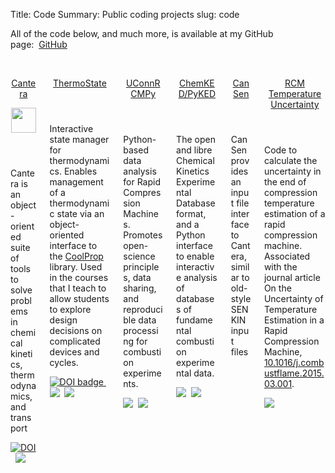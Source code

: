 Title: Code
Summary: Public coding projects
slug: code

All of the code below, and much more, is available at my GitHub page:&nbsp;<i class="fa fa-github"></i>&nbsp;[GitHub](https://github.com/bryanwweber)

<br />

<div class="columns is-multiline">

<div class="column is-half">
<div class="card">
<header class="card-header">
<p class="card-header-title">
<a href="https://github.com/Cantera/cantera">
Cantera
</a> <!-- Cantera -->
</p> <!-- card-header-title -->
<a class="card-header-icon" href="https://github.com/Cantera/cantera">
<img src="{static}/files/icons/cantera-logo.png" width="40px"></img>
</a>
</header> <!-- card-header -->
<div class="card-content">
<div class="content">
Cantera is an object-oriented suite of tools to solve problems in chemical kinetics, thermodynamics, and transport
</div> <!-- content -->
</div> <!-- card-content -->
<footer class="card-footer">
<p class="card-footer-item"><a href="https://doi.org/10.5281/zenodo.170284"><img src="https://zenodo.org/badge/DOI/10.5281/zenodo.170284.svg" alt="DOI"></a>&nbsp;
<a href="https://travis-ci.org/Cantera/cantera"><img src="https://travis-ci.org/Cantera/cantera.svg?branch=master"></img></a>
</p> <!-- card-footer-item -->
</footer> <!-- card-footer -->
</div> <!-- card -->
</div> <!-- column -->

<div class="column is-half">
<div class="card">
<header class="card-header">
<p class="card-header-title">
<a href="https://github.com/bryanwweber/thermostate">
ThermoState
</a>
</header>
<div class="card-content">
<div class="content">
Interactive state manager for thermodynamics. Enables management of a thermodynamic state via an object-oriented interface to the <a href="https://github.com/CoolProp/CoolProp">CoolProp</a> library. Used in the courses that I teach to allow students to explore design decisions on complicated devices and cycles.
</div> <!-- content -->
</div> <!-- card-content -->
<footer class="card-footer">
<p class="card-footer-item"><a style="border-width:0" href="https://doi.org/10.21105/jose.00033">
  <img src="https://jose.theoj.org/papers/10.21105/jose.00033/status.svg" alt="DOI badge" >
</a>&nbsp;<a href="https://anaconda.org/bryanwweber/thermostate"><img src="https://anaconda.org/bryanwweber/thermostate/badges/version.svg"></img></a>&nbsp;
<a href="https://travis-ci.org/bryanwweber/thermostate"><img src="https://travis-ci.org/bryanwweber/thermostate.svg?branch=master"></img></a>
</p> <!-- card-footer-item -->
</footer> <!-- card-footer -->
</div> <!-- card -->
</div> <!-- column -->

<div class="column is-half">
<div class="card">
<header class="card-header">
<p class="card-header-title">
<a href="https://github.com/bryanwweber/UConnRCMPy">
UConnRCMPy
</a>
</header>
<div class="card-content">
<div class="content">
Python-based data analysis for Rapid Compression Machines. Promotes open-science principles, data sharing, and reproducible data processing for combustion experiments.
</div> <!-- content -->
</div> <!-- card-content -->
<footer class="card-footer">
<p class="card-footer-item"><a href="https://zenodo.org/badge/latestdoi/36095263"><img src="https://zenodo.org/badge/36095263.svg"></img></a>&nbsp;
<a href="https://travis-ci.org/bryanwweber/UConnRCMPy"><img src="https://travis-ci.org/bryanwweber/UConnRCMPy.svg?branch=master"></img></a>
</p> <!-- card-footer-item -->
</footer> <!-- card-footer -->
</div> <!-- card -->
</div> <!-- column -->

<div class="column is-half">
<div class="card">
<header class="card-header">
<p class="card-header-title">
<a href="https://github.com/pr-omethe-us/PyKED">
ChemKED/PyKED
</a>
</header>
<div class="card-content">
<div class="content">
The open and libre Chemical Kinetics Experimental Database format, and a Python interface to enable interactive analysis of databases of fundamental combustion experimental data.
</div> <!-- content -->
</div> <!-- card-content -->
<footer class="card-footer">
<p class="card-footer-item"><a href="https://zenodo.org/badge/latestdoi/66023863"><img src="https://zenodo.org/badge/66023863.svg"></img></a>&nbsp;
<a href="https://travis-ci.org/pr-omethe-us/PyKED"><img src="https://travis-ci.org/pr-omethe-us/PyKED.svg?branch=master"></img></a>
</p> <!-- card-footer-item -->
</footer> <!-- card-footer -->
</div> <!-- card -->
</div> <!-- column -->

<div class="column is-half">
<div class="card">
<header class="card-header">
<p class="card-header-title">
<a href="https://github.com/bryanwweber/CanSen">
CanSen
</a> <!-- CanSen -->
</p> <!-- card-header-title -->
</header> <!-- card-header -->
<div class="card-content">
<div class="content">
CanSen provides an input file interface to Cantera, similar to old-style SENKIN input files
</div> <!-- content -->
</div> <!-- card-content -->
</div> <!-- card -->
</div> <!-- column -->

<div class="column is-half">
<div class="card">
<header class="card-header">
<p class="card-header-title">
<a href="https://github.com/bryanwweber/rcm-temperature-uncertainty">
RCM Temperature Uncertainty
</a>
</header>
<div class="card-content">
<div class="content">
Code to calculate the uncertainty in the end of compression temperature estimation of a rapid compression machine. Associated with the journal article <span class="papertitle">On the Uncertainty of Temperature Estimation in a Rapid Compression Machine</span>, <a href="https://dx.doi.org/10.1016/j.combustflame.2015.03.001">10.1016/j.combustflame.2015.03.001</a>.
</div> <!-- content -->
</div> <!-- card-content -->
<footer class="card-footer">
<p class="card-footer-item"><a href="https://doi.org/10.5281/zenodo.16278"><img src="https://zenodo.org/badge/DOI/10.5281/zenodo.16278.svg"></img></a>
</p> <!-- card-footer-item -->
</footer> <!-- card-footer -->
</div> <!-- card -->
</div> <!-- column -->

</div> <!-- columns -->

